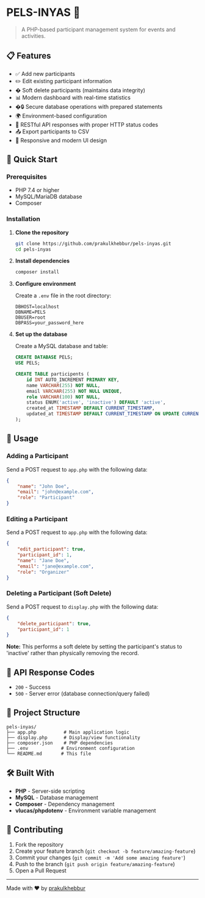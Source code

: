 # PELS-INYAS 🎯

> A PHP-based participant management system for events and activities.

## 📋 Features

- ✅ Add new participants
- ✏️ Edit existing participant information
- �️ Soft delete participants (maintains data integrity)
- 📊 Modern dashboard with real-time statistics
- �🔒 Secure database operations with prepared statements
- 🌍 Environment-based configuration
- 📡 RESTful API responses with proper HTTP status codes
- 📤 Export participants to CSV
- 🎨 Responsive and modern UI design

## 🚀 Quick Start

### Prerequisites

- PHP 7.4 or higher
- MySQL/MariaDB database
- Composer

### Installation

1. **Clone the repository**
   ```bash
   git clone https://github.com/prakulkhebbur/pels-inyas.git
   cd pels-inyas
   ```

2. **Install dependencies**
   ```bash
   composer install
   ```

3. **Configure environment**
   
   Create a `.env` file in the root directory:
   ```env
   DBHOST=localhost
   DBNAME=PELS
   DBUSER=root
   DBPASS=your_password_here
   ```

4. **Set up the database**
   
   Create a MySQL database and table:
   ```sql
   CREATE DATABASE PELS;
   USE PELS;
   
   CREATE TABLE participents (
       id INT AUTO_INCREMENT PRIMARY KEY,
       name VARCHAR(255) NOT NULL,
       email VARCHAR(255) NOT NULL UNIQUE,
       role VARCHAR(100) NOT NULL,
       status ENUM('active', 'inactive') DEFAULT 'active',
       created_at TIMESTAMP DEFAULT CURRENT_TIMESTAMP,
       updated_at TIMESTAMP DEFAULT CURRENT_TIMESTAMP ON UPDATE CURRENT_TIMESTAMP
   );
   ```

## 📖 Usage

### Adding a Participant

Send a POST request to `app.php` with the following data:
```json
{
    "name": "John Doe",
    "email": "john@example.com",
    "role": "Participant"
}
```

### Editing a Participant

Send a POST request to `app.php` with the following data:
```json
{
    "edit_participant": true,
    "participant_id": 1,
    "name": "Jane Doe",
    "email": "jane@example.com",
    "role": "Organizer"
}
```

### Deleting a Participant (Soft Delete)

Send a POST request to `display.php` with the following data:
```json
{
    "delete_participant": true,
    "participant_id": 1
}
```

**Note:** This performs a soft delete by setting the participant's status to 'inactive' rather than physically removing the record.

## 🔧 API Response Codes

- `200` - Success
- `500` - Server error (database connection/query failed)

## 📁 Project Structure

```
pels-inyas/
├── app.php          # Main application logic
├── display.php      # Display/view functionality
├── composer.json    # PHP dependencies
├── .env            # Environment configuration
└── README.md       # This file
```

## 🛠️ Built With

- **PHP** - Server-side scripting
- **MySQL** - Database management
- **Composer** - Dependency management
- **vlucas/phpdotenv** - Environment variable management

## 👥 Contributing

1. Fork the repository
2. Create your feature branch (`git checkout -b feature/amazing-feature`)
3. Commit your changes (`git commit -m 'Add some amazing feature'`)
4. Push to the branch (`git push origin feature/amazing-feature`)
5. Open a Pull Request

---

Made with ❤️ by [prakulkhebbur](https://github.com/prakulkhebbur)
